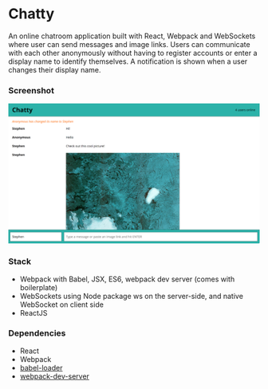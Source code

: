 Chatty
=====================

An online chatroom application built with React, Webpack and WebSockets where user can send messages and image links. Users can communicate with each other anonymously without having to register accounts or enter a display name to identify themselves. A notification is shown when a user changes their display name. 

### Screenshot

![Demo Image](https://github.com/icwangtw/chattyapp/blob/master/docs/demo.png)

### Stack

* Webpack with Babel, JSX, ES6, webpack dev server (comes with boilerplate)
* WebSockets using Node package ws on the server-side, and native WebSocket on client side
* ReactJS

### Dependencies

* React
* Webpack
* [babel-loader](https://github.com/babel/babel-loader)
* [webpack-dev-server](https://github.com/webpack/webpack-dev-server)
